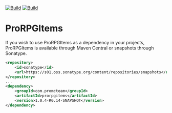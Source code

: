 [![Build](https://github.com/promcteam/prorpgitems/actions/workflows/release.yml/badge.svg?branch=main)](https://s01.oss.sonatype.org/content/repositories/releases/com/promcteam/prorpgitems/1.0.4-R0.14-SNAPSHOT)
[![Build](https://github.com/promcteam/prorpgitems/actions/workflows/devbuild.yml/badge.svg?branch=dev)](https://s01.oss.sonatype.org/content/repositories/snapshots/com/promcteam/prorpgitems/1.0.4-R0.14-SNAPSHOT)

# ProRPGItems

If you wish to use ProRPGItems as a dependency in your projects, ProRPGItems is available through Maven Central
or snapshots through Sonatype.

```xml
<repository>
    <id>sonatype</id>
    <url>https://s01.oss.sonatype.org/content/repositories/snapshots</url>
</repository>
...
<dependency>
    <groupId>com.promcteam</groupId>
    <artifactId>prorpgitems</artifactId>
    <version>1.0.4-R0.14-SNAPSHOT</version>
</dependency>
```